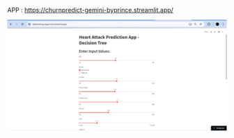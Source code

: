 APP : https://churnpredict-gemini-byprince.streamlit.app/

![JPG](https://github.com/princevalerie/All_project/blob/main/Streamlit%20App/Classification%20-%20Heart%20Attack%20Predict%20-%20Data%20Mining/datamining-heartattack.jpg?raw=true)
